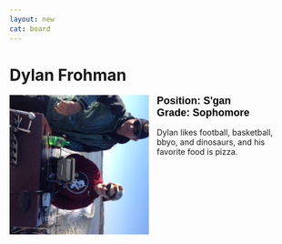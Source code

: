 ```yaml
---
layout: new
cat: board
---
```


<style>

h2 {
font-size: 18px;
color: Black;
font-family: Arial;
text-align: left;
}

div.maintext {
    -webkit-column-count: 2;
    -moz-column-count: 2;
    column-count: 2;
    margin: auto;
}

img {
    -webkit-column-span: 1;
    column-span: 1;
    -ms-transform: rotate(90deg);
    -webkit-transform: rotate(90deg);
    transform: rotate(90deg);
    display: block;
    margin: inherit;
    }

p {
    -webkit-column-span: 1;
    column-span: 1;

  }
h2 {
    -webkit-column-span: 1;
    column-span: 1;

  }
</style>

# Dylan Frohman

<div class="maintext" style="max-width:540px;">
<img style="margin:auto; display:block; max-width:100%; max-height:100%" src="Dylan.jpg">
<h2> Position: S'gan <br>
Grade: Sophomore </h2>
<p style="max-width: 235px;">Dylan likes football, basketball, bbyo, and dinosaurs, and his favorite food is pizza.</p>
</div>

